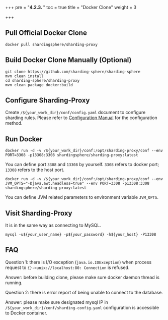 +++
pre = "<b>4.2.3. </b>"
toc = true
title = "Docker Clone"
weight = 3

+++

## Pull Official Docker Clone

```
docker pull shardingsphere/sharding-proxy
```

## Build Docker Clone Manually (Optional)

```
git clone https://github.com/sharding-sphere/sharding-sphere
mvn clean install
cd sharding-sphere/sharding-proxy
mvn clean package docker:build
```

## Configure Sharding-Proxy

Create `/${your_work_dir}/conf/config.yaml` document to configure sharding rules. Please refer to [Configuration Manual](/en/manual/sharding-proxy/configuration/) for the configuration method.

## Run Docker

```
docker run -d -v /${your_work_dir}/conf:/opt/sharding-proxy/conf --env PORT=3308 -p13308:3308 shardingsphere/sharding-proxy:latest
```

You can define port `3308` and `13308` by yourself. `3308` refers to docker port; `13308` refers to the host port.

```
docker run -d -v /${your_work_dir}/conf:/opt/sharding-proxy/conf --env JVM_OPTS="-Djava.awt.headless=true" --env PORT=3308 -p13308:3308 shardingsphere/sharding-proxy:latest
```

You can define JVM related parameters to environment variable `JVM_OPTS`.

## Visit Sharding-Proxy

It is in the same way as connecting to MySQL.

```
mysql -u${your_user_name} -p${your_password} -h${your_host} -P13308
```

## FAQ

Question 1: there is I/O exception (`java.io.IOException`) when process request to `{}->unix://localhost:80: Connection` is refused.

Answer: before building clone, please make sure docker daemon thread is running.

Question 2: there is error report of being unable to connect to the database.

Answer: please make sure designated mysql  IP in `/${your_work_dir}/conf/sharding-config.yaml` configuration is accessible to Docker container.